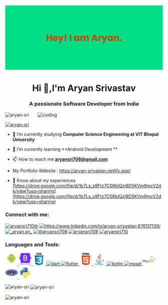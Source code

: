 ![logo](https://github.com/aryan-sri/aryan-sri/blob/main/banner.png)
<h1 align="center">Hi 👋,I'm  Aryan Srivastav </h1>

<h3 align="center">A passionate Software Developer from India</h3>

<img align="right" alt="coding" width="400" src="https://user-images.githubusercontent.com/55389276/140866485-8fb1c876-9a8f-4d6a-98dc-08c4981eaf70.gif">

<p align="left"> <img src="https://komarev.com/ghpvc/?username=aryan-sri&label=Profile%20views&color=0e75b6&style=flat" alt="aryan-sri" /> </p>

<p align="left"> <a href="https://github.com/ryo-ma/github-profile-trophy"><img src="https://github-profile-trophy.vercel.app/?username=aryan-sri" alt="aryan-sri" /></a> </p>

- 🔭 I’m currently studying **Computer Science Engineering at VIT Bhopal University**

- 🌱 I’m currently learning **Android Development **

- 📫 How to reach me **aryansri708@gmail.com**

- My Portfolio Website : https://aryan-srivastav.netlify.app/

- 📄 Know about my experiences [https://drive.google.com/file/d/1b7Ls_s9Ftz7C0KklQzj8D5KVm9mcV2dk/view?usp=sharing](https://drive.google.com/file/d/1b7Ls_s9Ftz7C0KklQzj8D5KVm9mcV2dk/view?usp=sharing)

<h3 align="left">Connect with me:</h3>
<p align="left">
<a href="https://twitter.com/aryansri710th" target="blank"><img align="center" src="https://raw.githubusercontent.com/rahuldkjain/github-profile-readme-generator/master/src/images/icons/Social/twitter.svg" alt="aryansri710th" height="30" width="40" /></a>
<a href="https://linkedin.com/in/https://www.linkedin.com/in/aryan-srivastav-676117139/" target="blank"><img align="center" src="https://raw.githubusercontent.com/rahuldkjain/github-profile-readme-generator/master/src/images/icons/Social/linked-in-alt.svg" alt="https://www.linkedin.com/in/aryan-srivastav-676117139/" height="30" width="40" /></a>
<a href="https://instagram.com/_aryan.sri_" target="blank"><img align="center" src="https://raw.githubusercontent.com/rahuldkjain/github-profile-readme-generator/master/src/images/icons/Social/instagram.svg" alt="_aryan.sri_" height="30" width="40" /></a>
<a href="https://www.hackerrank.com/@aryansri708" target="blank"><img align="center" src="https://raw.githubusercontent.com/rahuldkjain/github-profile-readme-generator/master/src/images/icons/Social/hackerrank.svg" alt="@aryansri708" height="30" width="40" /></a>
<a href="https://leetcode.com/u/aryansri3110/" target="blank"><img align="center" src="https://raw.githubusercontent.com/rahuldkjain/github-profile-readme-generator/master/src/images/icons/Social/leet-code.svg" alt="aryansri708" height="30" width="40" /></a>
<a href="https://auth.geeksforgeeks.org/user/aryansri710" target="blank"><img align="center" src="https://raw.githubusercontent.com/rahuldkjain/github-profile-readme-generator/master/src/images/icons/Social/geeks-for-geeks.svg" alt="aryansri710" height="30" width="40" /></a>
</p>

<h3 align="left">Languages and Tools:</h3>
<p align="left"> <a href="https://developer.android.com" target="_blank" rel="noreferrer"> <img src="https://raw.githubusercontent.com/devicons/devicon/master/icons/android/android-original-wordmark.svg" alt="android" width="40" height="40"/> </a> <a href="https://getbootstrap.com" target="_blank" rel="noreferrer"> <img src="https://raw.githubusercontent.com/devicons/devicon/master/icons/bootstrap/bootstrap-plain-wordmark.svg" alt="bootstrap" width="40" height="40"/> </a> <a href="https://www.w3schools.com/css/" target="_blank" rel="noreferrer"> <img src="https://raw.githubusercontent.com/devicons/devicon/master/icons/css3/css3-original-wordmark.svg" alt="css3" width="40" height="40"/> </a> <a href="https://dart.dev" target="_blank" rel="noreferrer"> <img src="https://www.vectorlogo.zone/logos/dartlang/dartlang-icon.svg" alt="dart" width="40" height="40"/> </a> <a href="https://flutter.dev" target="_blank" rel="noreferrer"> <img src="https://www.vectorlogo.zone/logos/flutterio/flutterio-icon.svg" alt="flutter" width="40" height="40"/> </a> <a href="https://www.w3.org/html/" target="_blank" rel="noreferrer"> <img src="https://raw.githubusercontent.com/devicons/devicon/master/icons/html5/html5-original-wordmark.svg" alt="html5" width="40" height="40"/> </a> <a href="https://www.java.com" target="_blank" rel="noreferrer"> <img src="https://raw.githubusercontent.com/devicons/devicon/master/icons/java/java-original.svg" alt="java" width="40" height="40"/> </a> <a href="https://kotlinlang.org" target="_blank" rel="noreferrer"> <img src="https://www.vectorlogo.zone/logos/kotlinlang/kotlinlang-icon.svg" alt="kotlin" width="40" height="40"/> </a> <a href="https://www.microsoft.com/en-us/sql-server" target="_blank" rel="noreferrer"> <img src="https://www.svgrepo.com/show/303229/microsoft-sql-server-logo.svg" alt="mssql" width="40" height="40"/> </a> <a href="https://www.mysql.com/" target="_blank" rel="noreferrer"> <img src="https://raw.githubusercontent.com/devicons/devicon/master/icons/mysql/mysql-original-wordmark.svg" alt="mysql" width="40" height="40"/> </a> <a href="https://www.php.net" target="_blank" rel="noreferrer"> <img src="https://raw.githubusercontent.com/devicons/devicon/master/icons/php/php-original.svg" alt="php" width="40" height="40"/> </a> <a href="https://www.python.org" target="_blank" rel="noreferrer"> <img src="https://raw.githubusercontent.com/devicons/devicon/master/icons/python/python-original.svg" alt="python" width="40" height="40"/> </a> </p>

<p><img align="left" src="https://github-readme-stats.vercel.app/api/top-langs?username=aryan-sri&show_icons=true&locale=en&layout=compact" alt="aryan-sri" /></p>

<p>&nbsp;<img align="center" src="https://github-readme-stats.vercel.app/api?username=aryan-sri&show_icons=true&locale=en" alt="aryan-sri" /></p>

<p><img align="center" src="https://github-readme-streak-stats.herokuapp.com/?user=aryan-sri&" alt="aryan-sri" /></p>
